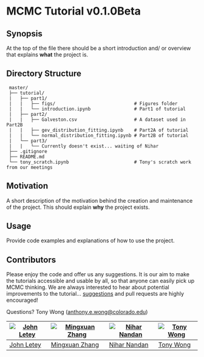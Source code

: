 # MCMC Tutorial v0.1.0Beta

## Synopsis

At the top of the file there should be a short introduction and/ or overview that explains **what** the project is.

## Directory Structure

```
 master/
 ├── tutorial/
 |   ├── part1/
 |   |   ├── figs/                             # Figures folder
 |   |   └── introduction.ipynb                # Part1 of tutorial
 |   ├── part2/
 |   |   ├── Galveston.csv                     # A dataset used in Part2B
 |   |   ├── gev_distribution_fitting.ipynb    # Part2A of tutorial
 |   |   └── normal_distribution_fitting.ipynb # Part2B of tutorial
 |   └── part3/
 |   |   └── Currently doesn't exist... waiting of Nihar
 ├── .gitignore
 ├── README.md
 └── tony_scratch.ipynb                        # Tony's scratch work from our meetings
 ```

## Motivation

A short description of the motivation behind the creation and maintenance of the project. This should explain **why** the project exists.

## Usage

Provide code examples and explanations of how to use the project.

## Contributors

Please enjoy the code and offer us any suggestions. It is our aim to make the tutorials accessible and usable by all, so that anyone can easily pick up MCMC thinking. We are always interested to hear about potential improvements to the tutorial... [suggestions](../../issues/) and pull requests are highly encouraged!

Questions? Tony Wong (anthony.e.wong@colorado.edu)

[![John Letey](https://github.com/johnletey.png)](https://github.com/johnletey) | [![Mingxuan Zhang](https://github.com/MingxuanZhang.png)](https://github.com/MingxuanZhang) | [![Nihar Nandan](https://github.com/NiharNandan.png)](https://github.com/NiharNandan) | [![Tony Wong](https://github.com/tonyewong.png)](https://github.com/tonyewong)
---|---|---|---
[John Letey](https://github.com/johnletey) | [Mingxuan Zhang](https://github.com/MingxuanZhang) | [Nihar Nandan](https://github.com/NiharNandan) | [Tony Wong](https://github.com/tonyewong)
